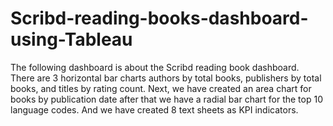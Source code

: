 # Scribd-reading-books-dashboard-using-Tableau
The following dashboard is about the Scribd reading book dashboard.
There are 3 horizontal bar charts authors by total books, publishers by total books, and titles by rating count.
Next, we have created an area chart for books by publication date after that we have a radial bar chart for the top 10 language codes.
And we have created 8 text sheets as KPI indicators.
